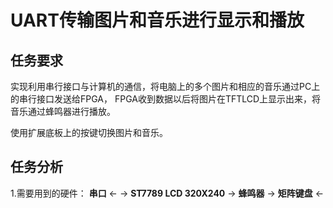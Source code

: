 # UART传输图片和音乐进行显示和播放

## 任务要求

实现利用串行接口与计算机的通信，将电脑上的多个图片和相应的音乐通过PC上的串行接口发送给FPGA，
FPGA收到数据以后将图片在TFTLCD上显示出来，将音乐通过蜂鸣器进行播放。

使用扩展底板上的按键切换图片和音乐。

## 任务分析

1.需要用到的硬件：
**串口** <- ->
**ST7789 LCD 320X240** ->
**蜂鸣器**  ->
**矩阵键盘** <-
